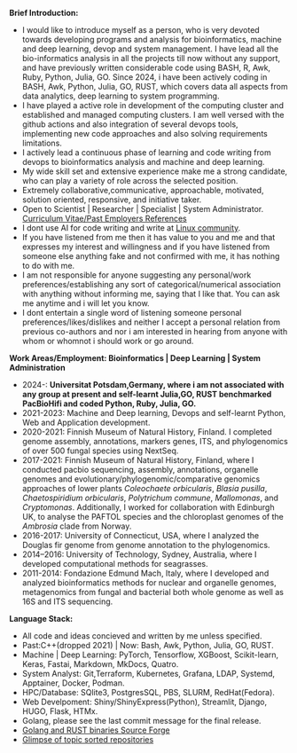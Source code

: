 **Brief Introduction:**
- I would like to introduce myself as a person, who is very devoted towards developing programs and analysis for bioinformatics, machine and deep learning, devop and system management. I have lead all the bio-informatics analysis in all the projects till now without any support, and have previously written considerable code using BASH, R, Awk, Ruby, Python, Julia, GO. Since 2024, i have been actively coding in BASH, Awk, Python, Julia, GO, RUST, which covers data all aspects from data analytics, deep learning to system programming.  
- I have played a active role in development of the computing cluster and established and managed computing clusters. I am well versed with the github actions and also integration of several devops tools, implementing new code approaches and also solving requirements limitations. 
- I actively lead a continuous phase of learning and code writing from devops to bioinformatics analysis and machine and deep learning.  
- My wide skill set and extensive experience make me a strong candidate, who can play a variety of role across the selected position. 
- Extremely collaborative,communicative, approachable, motivated, solution oriented, responsive, and initiative taker.
- Open to Scientist | Researcher | Specialist | System Administrator. [Curriculum Vitae/Past Employers References](https://github.com/codecreatede/codecreatede/blob/main/Curriculum_Vitae_Gaurav_Sablok_2024.pdf) 
- I dont use AI for code writing and write at [Linux community](https://linuxcommunity.io/). 
- If you have listened from me then it has value to you and me and that expresses my interest and willingness and if you have listened from someone else anything fake and not confirmed with me, it has nothing to do with me. 
- I am not responsible for anyone suggesting any personal/work preferences/establishing any sort of categorical/numerical association with anything without informing me, saying that I like that. You can ask me anytime and i will let you know.
- I dont entertain a single word of listening someone personal preferences/likes/dislikes and neither I accept a personal relation from previous co-authors and nor i am interested in hearing from anyone with whom or whomnot i should work or go around.  

**Work Areas/Employment: Bioinformatics | Deep Learning | System Administration**
- 2024-: **Universitat Potsdam,Germany, where i am not associated with any group at present and self-learnt Julia,GO, RUST benchmarked PacBioHifi and coded Python, Ruby, Julia, GO.** 
- 2021-2023: Machine and Deep learning, Devops and self-learnt Python, Web and Application development. 
- 2020-2021: Finnish Museum of Natural History, Finland. I completed genome assembly, annotations, markers genes, ITS, and phylogenomics of over 500 fungal species using NextSeq.
- 2017-2021: Finnish Museum of Natural History, Finland, where I conducted pacbio sequencing, assembly, annotations, organelle genomes and evolutionary/phylogenomic/comparative genomics approaches of lower plants *Coleochaete orbicularis*, *Blasia pusilla*, *Chaetospiridium orbicularis*, *Polytrichum commune*, *Mallomonas*, and *Cryptomonas*. Additionally, I worked for collaboration with Edinburgh UK, to analyse the PAFTOL species and the chloroplast genomes of the *Ambrosia* clade from Norway.
- 2016-2017: University of Connecticut, USA, where I analyzed the Douglas fir genome from genome annotation to the phylogenomics.
- 2014–2016: University of Technology, Sydney, Australia, where I developed computational methods for seagrasses.
- 2011-2014: Fondazione Edmund Mach, Italy, where I developed and analyzed bioinformatics methods for nuclear and organelle genomes, metagenomics from fungal and bacterial both whole genome as well as 16S and ITS sequencing.

**Language Stack:** 
- All code and ideas concieved and written by me unless specified. 
- Past:C++(dropped 2021) | Now: Bash, Awk, Python, Julia, GO, RUST.
- Machine | Deep Learning: PyTorch, Tensorflow, XGBoost, Scikit-learn, Keras, Fastai, Markdown, MkDocs, Quatro.
- System Analyst: Git,Terraform, Kubernetes, Grafana, LDAP, Systemd, Apptainer, Docker, Podman. 
- HPC/Database: SQlite3, PostgresSQL, PBS, SLURM, RedHat(Fedora).
- Web Develpoment: Shiny/ShinyExpress(Python), Streamlit, Django, HUGO, Flask, HTMx. 
- Golang, please see the last commit message for the final release.
- [Golang and RUST binaries Source Forge](https://sourceforge.net/u/codecreatede/profile/)
- [Glimpse of topic sorted repositories](https://github.com/codecreatede/codecreatede/blob/main/topicsorted.md)
